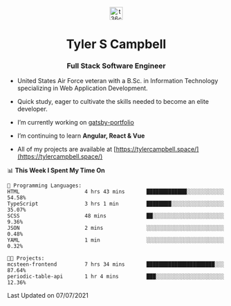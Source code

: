 <p align="center">
<a href="https://www.linkedin.com/in/t36campbell" target="blank"><img align="center" src="https://ik.imagekit.io/t36campbell/Portfolio/linkedin.png.original_m8bbGgPh6.png" alt="t36campbell" height="30" width="30" /></a>
</p>
<h1 align="center">Tyler S Campbell</h1>
<h3 align="center">Full Stack Software Engineer</h3>

* United States Air Force veteran with a B.Sc. in Information Technology specializing in Web Application Development. 

* Quick study, eager to cultivate the skills needed to become an elite developer.

* I’m currently working on [gatsby-portfolio](https://github.com/t36campbell/gatsby-portfolio)

* I’m continuing to learn **Angular, React & Vue**

* All of my projects are available at [https://tylercampbell.space/](https://tylercampbell.space/)

<!--START_SECTION:waka-->
📊 **This Week I Spent My Time On** 

```text
💬 Programming Languages: 
HTML                     4 hrs 43 mins       █████████████░░░░░░░░░░░░   54.58% 
TypeScript               3 hrs 1 min         ████████░░░░░░░░░░░░░░░░░   35.07% 
SCSS                     48 mins             ██░░░░░░░░░░░░░░░░░░░░░░░   9.36% 
JSON                     2 mins              ░░░░░░░░░░░░░░░░░░░░░░░░░   0.48% 
YAML                     1 min               ░░░░░░░░░░░░░░░░░░░░░░░░░   0.32%

🐱‍💻 Projects: 
mcsteen-frontend         7 hrs 34 mins       ██████████████████████░░░   87.64% 
periodic-table-api       1 hr 4 mins         ███░░░░░░░░░░░░░░░░░░░░░░   12.36%

```


 Last Updated on 07/07/2021
<!--END_SECTION:waka-->
